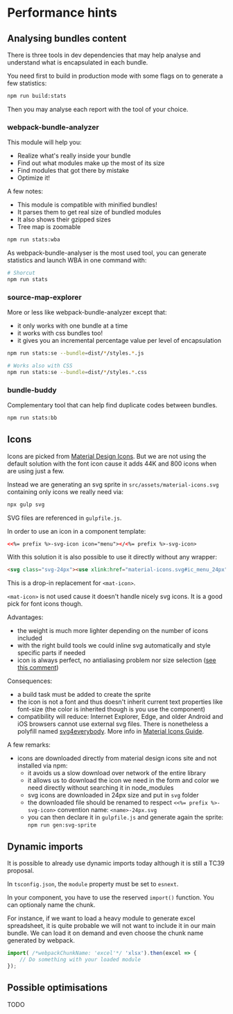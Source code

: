 
# Performance hints

## Analysing bundles content

There is three tools in dev dependencies that may help analyse and understand what is encapsulated in each bundle.

You need first to build in production mode with some flags on to generate a few statistics:

```bash
npm run build:stats
```

Then you may analyse each report with the tool of your choice.

### webpack-bundle-analyzer

This module will help you:

- Realize what's really inside your bundle
- Find out what modules make up the most of its size
- Find modules that got there by mistake
- Optimize it!

A few notes:

- This module is compatible with minified bundles!
- It parses them to get real size of bundled modules
- It also shows their gzipped sizes
- Tree map is zoomable

```bash
npm run stats:wba
```

As webpack-bundle-analyser is the most used tool, you can generate statistics and launch WBA in one command with:

```bash
# Shorcut
npm run stats
```

### source-map-explorer

More or less like webpack-bundle-analyzer except that:

- it only works with one bundle at a time
- it works with css bundles too!
- it gives you an incremental percentage value per level of encapsulation

```bash
npm run stats:se --bundle=dist/*/styles.*.js

# Works also with CSS
npm run stats:se --bundle=dist/*/styles.*.css
```

### bundle-buddy

Complementary tool that can help find duplicate codes between bundles.

```bash
npm run stats:bb
```

## Icons

Icons are picked from [Material Design Icons]. But we are not using the default solution with the font icon cause it adds 44K and 800 icons when are using just a few.

Instead we are generating an svg sprite in `src/assets/material-icons.svg` containing only icons we really need via:

```bash
npx gulp svg
```

SVG files are referenced in `gulpfile.js`.

In order to use an icon in a component template:

```html
<<%= prefix %>-svg-icon icon="menu"></<%= prefix %>-svg-icon>
```

With this solution it is also possible to use it directly without any wrapper:

```html
<svg class="svg-24px"><use xlink:href="material-icons.svg#ic_menu_24px"></use></svg>
```

This is a drop-in replacement for `<mat-icon>`.

`<mat-icon>` is not used cause it doesn't handle nicely svg icons. It is a good pick for font icons though.

Advantages:

- the weight is much more lighter depending on the number of icons included
- with the right build tools we could inline svg automatically and style specific parts if needed
- icon is always perfect, no antialiasing problem nor size selection ([see this comment](https://github.com/google/material-design-icons/issues/582#issuecomment-287492782))

Consequences:

- a build task must be added to create the sprite
- the icon is not a font and thus doesn't inherit current text properties like font-size (the color is inherited though is you use the component)
- compatibility will reduce: Internet Explorer, Edge, and older Android and iOS browsers cannot use external svg files. There is nonetheless a polyfill named [svg4everybody](https://github.com/jonathantneal/svg4everybody). More info in [Material Icons Guide].

A few remarks:

- icons are downloaded directly from material design icons site and not installed via npm:
    - it avoids us a slow download over network of the entire library
    - it allows us to download the icon we need in the form and color we need directly without searching it in node_modules
    - svg icons are downloaded in 24px size and put in `svg` folder
    - the downloaded file should be renamed to respect `<<%= prefix %>-svg-icon>` convention name: `<name>-24px.svg`
    - you can then declare it in `gulpfile.js` and generate again the sprite: `npm run gen:svg-sprite`

## Dynamic imports

It is possible to already use dynamic imports today although it is still a TC39 proposal. 

In `tsconfig.json`, the `module` property must be set to `esnext`.

In your component, you have to use the reserved `import()` function. You can optionaly name the chunk.

For instance, if we want to load a heavy module to generate excel spreadsheet, it is quite probable we will not want to include it
in our main bundle. We can load it on demand and even choose the chunk name generated by webpack.

```typescript
import( /*webpackChunkName: 'excel'*/ 'xlsx').then(excel => {
    // Do something with your loaded module
});
```

## Possible optimisations

TODO

[SVG sprite]: https://github.com/google/material-design-icons/tree/master/sprites
[Material Design Icons]: https://github.com/google/material-design-icons
[Material Icons Guide]: http://google.github.io/material-design-icons/
[Material Icons]: https://github.com/marella/material-icons

